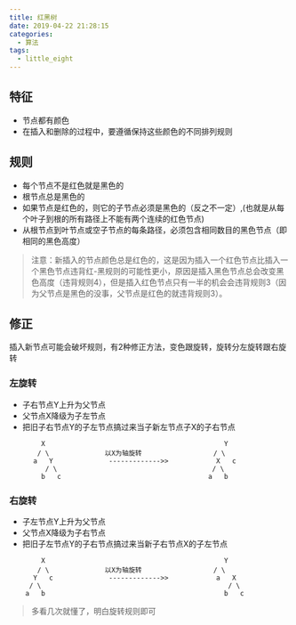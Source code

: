 ```yaml
---
title: 红黑树
date: 2019-04-22 21:28:15
categories: 
  - 算法
tags: 
  - little_eight
---
```


## 特征

* 节点都有颜色
* 在插入和删除的过程中，要遵循保持这些颜色的不同排列规则

## 规则

* 每个节点不是红色就是黑色的
* 根节点总是黑色的
* 如果节点是红色的，则它的子节点必须是黑色的（反之不一定）,(也就是从每个叶子到根的所有路径上不能有两个连续的红色节点)
* 从根节点到叶节点或空子节点的每条路径，必须包含相同数目的黑色节点（即相同的黑色高度）
> 注意：新插入的节点颜色总是红色的，这是因为插入一个红色节点比插入一个黑色节点违背红-黑规则的可能性更小，原因是插入黑色节点总会改变黑色高度（违背规则4），但是插入红色节点只有一半的机会会违背规则3（因为父节点是黑色的没事，父节点是红色的就违背规则3）。

## 修正

插入新节点可能会破坏规则，有2种修正方法，变色跟旋转，旋转分左旋转跟右旋转

### 左旋转

* 子右节点Y上升为父节点
* 父节点X降级为子左节点
* 把旧子右节点Y的子左节点搞过来当子新左节点子X的子右节点

```
        X                                             Y
       / \              以X为轴旋转                  / \
      a   Y              ------------->>            X   c
         / \                                       / \
        b   c                                     a   b
```

### 右旋转

* 子左节点Y上升为父节点
* 父节点X降级为子右节点
* 把旧子左节点Y的子右节点搞过来当新子右节点X的子左节点

```
        X                                             Y
       / \              以X为轴旋转                  / \
      Y   c              ------------->>            a   X
     / \                                               / \
    a   b                                             b   c
```

>多看几次就懂了，明白旋转规则即可
